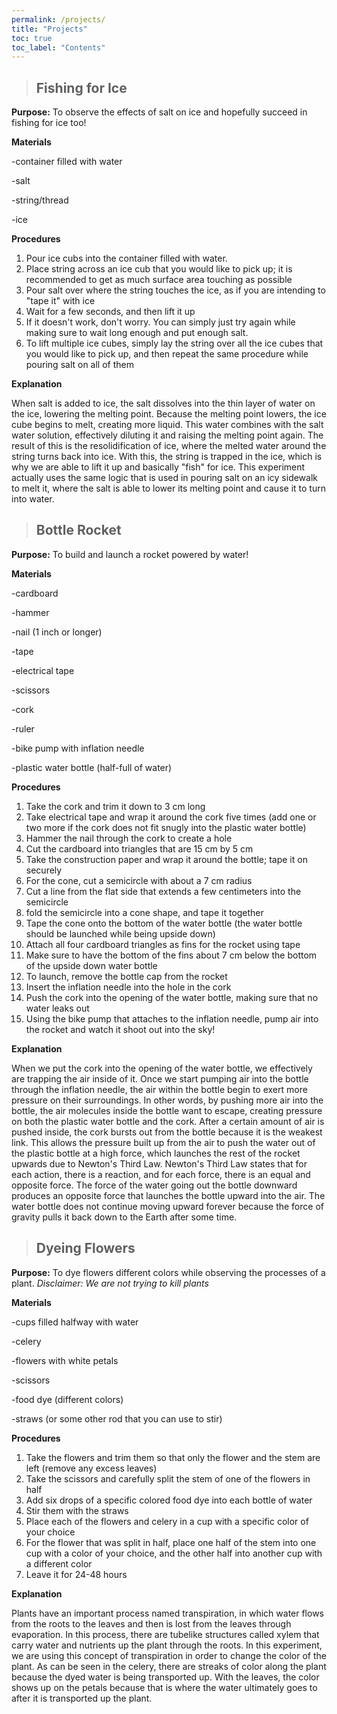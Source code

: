 ```yaml
---
permalink: /projects/
title: "Projects"
toc: true
toc_label: "Contents"
---
```


>## Fishing for Ice

**Purpose:** To observe the effects of salt on ice and hopefully succeed in fishing for ice too!

**Materials**

-container filled with water

-salt

-string/thread

-ice

**Procedures**
1. Pour ice cubs into the container filled with water.
2. Place string across an ice cub that you would like to pick up; it is recommended to get as much surface area touching as possible
3. Pour salt over where the string touches the ice, as if you are intending to "tape it" with ice
4. Wait for a few seconds, and then lift it up
5. If it doesn't work, don't worry. You can simply just try again while making sure to wait long enough and put enough salt.
6. To lift multiple ice cubes, simply lay the string over all the ice cubes that you would like to pick up, and then repeat the same procedure while pouring salt on all of them

**Explanation**

When salt is added to ice, the salt dissolves into the thin layer of water on the ice, lowering the melting point. Because the melting point lowers, the ice cube begins to melt, creating more liquid. This water combines with the salt water solution, effectively diluting it and raising the melting point again. The result of this is the resolidification of ice, where the melted water around the string turns back into ice. With this, the string is trapped in the ice, which is why we are able to lift it up and basically "fish" for ice. This experiment actually uses the same logic that is used in pouring salt on an icy sidewalk to melt it, where the salt is able to lower its melting point and cause it to turn into water.



>## Bottle Rocket

**Purpose:** To build and launch a rocket powered by water!

**Materials**

-cardboard

-hammer

-nail (1 inch or longer)

-tape

-electrical tape

-scissors

-cork

-ruler

-bike pump with inflation needle

-plastic water bottle (half-full of water)

**Procedures**
1. Take the cork and trim it down to 3 cm long
2. Take electrical tape and wrap it around the cork five times (add one or two more if the cork does not fit snugly into the plastic water bottle)
3. Hammer the nail through the cork to create a hole
4. Cut the cardboard into triangles that are 15 cm by 5 cm
5. Take the construction paper and wrap it around the bottle; tape it on securely
6. For the cone, cut a semicircle with about a 7 cm radius
7. Cut a line from the flat side that extends a few centimeters into the semicircle
8. fold the semicircle into a cone shape, and tape it together
9. Tape the cone onto the bottom of the water bottle (the water bottle should be launched while being upside down)
10. Attach all four cardboard triangles as fins for the rocket using tape
11. Make sure to have the bottom of the fins about 7 cm below the bottom of the upside down water bottle
12. To launch, remove the bottle cap from the rocket
13. Insert the inflation needle into the hole in the cork
14. Push the cork into the opening of the water bottle, making sure that no water leaks out
15. Using the bike pump that attaches to the inflation needle, pump air into the rocket and watch it shoot out into the sky!

**Explanation**

When we put the cork into the opening of the water bottle, we effectively are trapping the air inside of it. Once we start pumping air into the bottle through the inflation needle, the  air within the bottle begin to exert more pressure on their surroundings. In other words, by pushing more air into the bottle, the air molecules inside the bottle want to escape, creating pressure on both the plastic water bottle and the cork. After a certain amount of air is pushed inside, the cork bursts out from the bottle because it is the weakest link. This allows the pressure built up from the air to push the water out of the plastic bottle at a high force, which launches the rest of the rocket upwards due to Newton's Third Law. Newton's Third Law states that for each action, there is a reaction, and for each force, there is an equal and opposite force. The force of the water going out the bottle downward produces an opposite force that launches the bottle upward into the air. The water bottle does not continue moving upward forever because the force of gravity pulls it back down to the Earth after some time.

>## Dyeing Flowers

**Purpose:** To dye flowers different colors while observing the processes of a plant. *Disclaimer: We are not trying to kill plants*

**Materials**

-cups filled halfway with water

-celery

-flowers with white petals

-scissors

-food dye (different colors)

-straws (or some other rod that you can use to stir)

**Procedures**
1. Take the flowers and trim them so that only the flower and the stem are left (remove any excess leaves)
2. Take the scissors and carefully split the stem of one of the flowers in half
3. Add six drops of a specific colored food dye into each bottle of water
4. Stir them with the straws
5. Place each of the flowers and celery in a cup with a specific color of your choice
6. For the flower that was split in half, place one half of the stem into one cup with a color of your choice, and the other half into another cup with a different color
7. Leave it for 24-48 hours

**Explanation**

Plants have an important process named transpiration, in which water flows from the roots to the leaves and then is lost from the leaves through evaporation. In this process, there are tubelike structures called xylem that carry water and nutrients up the plant through the roots. In this experiment, we are using this concept of transpiration in order to change the color of the plant. As can be seen in the celery, there are streaks of color along the plant because the dyed water is being transported up. With the leaves, the color shows up on the petals because that is where the water ultimately goes to after it is transported up the plant.

